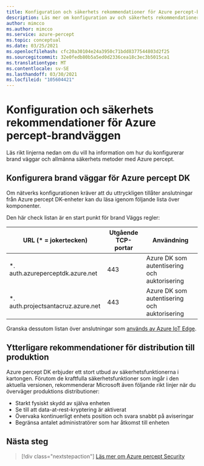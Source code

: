 ```yaml
---
title: Konfiguration och säkerhets rekommendationer för Azure percept-brandväggen
description: Läs mer om konfiguration av och säkerhets rekommendationer för Azure percept-brandväggen
author: mimcco
ms.author: mimcco
ms.service: azure-percept
ms.topic: conceptual
ms.date: 03/25/2021
ms.openlocfilehash: cfc20a30104e24a3950c71bdd8377544803d2f25
ms.sourcegitcommit: 32e0fedb80b5a5ed0d2336cea18c3ec3b5015ca1
ms.translationtype: MT
ms.contentlocale: sv-SE
ms.lasthandoff: 03/30/2021
ms.locfileid: "105604421"
---
```

# <a name="azure-percept-firewall-configuration-and-security-recommendations"></a>Konfiguration och säkerhets rekommendationer för Azure percept-brandväggen

Läs rikt linjerna nedan om du vill ha information om hur du konfigurerar brand väggar och allmänna säkerhets metoder med Azure percept.

## <a name="configuring-firewalls-for-azure-percept-dk"></a>Konfigurera brand väggar för Azure percept DK

Om nätverks konfigurationen kräver att du uttryckligen tillåter anslutningar från Azure percept DK-enheter kan du läsa igenom följande lista över komponenter.

Den här check listan är en start punkt för brand Väggs regler:

|URL (* = jokertecken)|Utgående TCP-portar|Användning|
|-------------------|------------------|---------|
|*. auth.azureperceptdk.azure.net|443|Azure DK som autentisering och auktorisering|
|*. auth.projectsantacruz.azure.net|443|Azure DK som autentisering och auktorisering|

Granska dessutom listan över anslutningar som [används av Azure IoT Edge](https://docs.microsoft.com/azure/iot-edge/production-checklist#allow-connections-from-iot-edge-devices).

## <a name="additional-recommendations-for-deployment-to-production"></a>Ytterligare rekommendationer för distribution till produktion

Azure percept DK erbjuder ett stort utbud av säkerhetsfunktionerna i kartongen. Förutom de kraftfulla säkerhetsfunktioner som ingår i den aktuella versionen, rekommenderar Microsoft även följande rikt linjer när du överväger produktions distributioner:

- Starkt fysiskt skydd av själva enheten
- Se till att data-at-rest-kryptering är aktiverat
- Övervaka kontinuerligt enhets position och svara snabbt på aviseringar
- Begränsa antalet administratörer som har åtkomst till enheten

## <a name="next-steps"></a>Nästa steg

> [!div class="nextstepaction"]
> [Läs mer om Azure percept Security](./overview-percept-security.md)